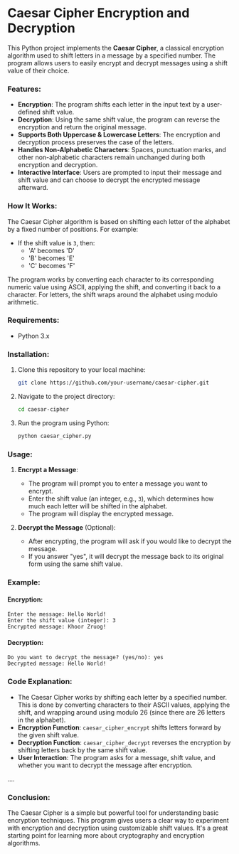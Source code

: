 

# Caesar Cipher Encryption and Decryption

This Python project implements the **Caesar Cipher**, a classical encryption algorithm used to shift letters in a message by a specified number. The program allows users to easily encrypt and decrypt messages using a shift value of their choice.

### Features:
- **Encryption**: The program shifts each letter in the input text by a user-defined shift value.
- **Decryption**: Using the same shift value, the program can reverse the encryption and return the original message.
- **Supports Both Uppercase & Lowercase Letters**: The encryption and decryption process preserves the case of the letters.
- **Handles Non-Alphabetic Characters**: Spaces, punctuation marks, and other non-alphabetic characters remain unchanged during both encryption and decryption.
- **Interactive Interface**: Users are prompted to input their message and shift value and can choose to decrypt the encrypted message afterward.

### How It Works:
The Caesar Cipher algorithm is based on shifting each letter of the alphabet by a fixed number of positions. For example:
- If the shift value is `3`, then:
  - 'A' becomes 'D'
  - 'B' becomes 'E'
  - 'C' becomes 'F'
  
The program works by converting each character to its corresponding numeric value using ASCII, applying the shift, and converting it back to a character. For letters, the shift wraps around the alphabet using modulo arithmetic.

### Requirements:
- Python 3.x

### Installation:
1. Clone this repository to your local machine:
   ```bash
   git clone https://github.com/your-username/caesar-cipher.git
   ```
2. Navigate to the project directory:
   ```bash
   cd caesar-cipher
   ```
3. Run the program using Python:
   ```bash
   python caesar_cipher.py
   ```

### Usage:
1. **Encrypt a Message**:
   - The program will prompt you to enter a message you want to encrypt.
   - Enter the shift value (an integer, e.g., `3`), which determines how much each letter will be shifted in the alphabet.
   - The program will display the encrypted message.

2. **Decrypt the Message** (Optional):
   - After encrypting, the program will ask if you would like to decrypt the message.
   - If you answer "yes", it will decrypt the message back to its original form using the same shift value.

### Example:

#### Encryption:
```
Enter the message: Hello World!
Enter the shift value (integer): 3
Encrypted message: Khoor Zruog!
```

#### Decryption:
```
Do you want to decrypt the message? (yes/no): yes
Decrypted message: Hello World!
```

### Code Explanation:
- The Caesar Cipher works by shifting each letter by a specified number. This is done by converting characters to their ASCII values, applying the shift, and wrapping around using modulo 26 (since there are 26 letters in the alphabet).
- **Encryption Function**: `caesar_cipher_encrypt` shifts letters forward by the given shift value.
- **Decryption Function**: `caesar_cipher_decrypt` reverses the encryption by shifting letters back by the same shift value.
- **User Interaction**: The program asks for a message, shift value, and whether you want to decrypt the message after encryption.

....

### Conclusion:
The Caesar Cipher is a simple but powerful tool for understanding basic encryption techniques. This program gives users a clear way to experiment with encryption and decryption using customizable shift values. It's a great starting point for learning more about cryptography and encryption algorithms.

